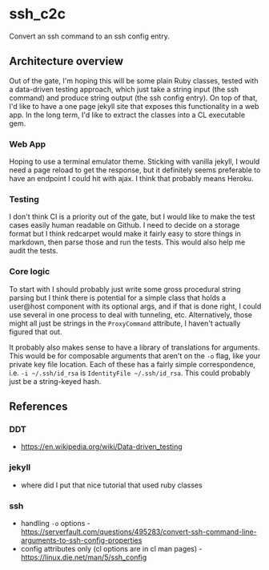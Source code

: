 # ssh_c2c
Convert an ssh command to an ssh config entry.

## Architecture overview
Out of the gate, I'm hoping this will be some plain Ruby classes, tested with a
data-driven testing approach, which just take a string input (the ssh command)
and produce string output (the ssh config entry). On top of that, I'd like to
have a one page jekyll site that exposes this functionality in a web app. In the
long term, I'd like to extract the classes into a CL executable gem.

### Web App
Hoping to use a terminal emulator theme. Sticking with vanilla jekyll, I would
need a page reload to get the response, but it definitely seems preferable to
have an endpoint I could hit with ajax. I think that probably means Heroku.

### Testing
I don't think CI is a priority out of the gate, but I would like to make the
test cases easily human readable on Github. I need to decide on a storage format
but I think redcarpet would make it fairly easy to store things in markdown,
then parse those and run the tests. This would also help me audit the tests.

### Core logic
To start with I should probably just write some gross procedural string parsing
but I think there is potential for a simple class that holds a user@host
component with its optional args, and if that is done right, I could use several
in one process to deal with tunneling, etc. Alternatively, those might all just
be strings in the `ProxyCommand` attribute, I haven't actually figured that out.

It probably also makes sense to have a library of translations for arguments.
This would be for composable arguments that aren't on the `-o` flag, like your
private key file location. Each of these has a fairly simple correspondence,
i.e. `-i ~/.ssh/id_rsa` is `IdentityFile ~/.ssh/id_rsa`. This could probably
just be a string-keyed hash.

## References
### DDT
* https://en.wikipedia.org/wiki/Data-driven_testing

### jekyll
* where did I put that nice tutorial that used ruby classes

### ssh
* handling `-o` options - https://serverfault.com/questions/495283/convert-ssh-command-line-arguments-to-ssh-config-properties
* config attributes only (cl options are in cl man pages) - https://linux.die.net/man/5/ssh_config
